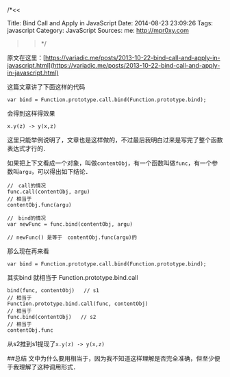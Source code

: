 /*<<

 Title: Bind Call and Apply in JavaScript
 Date: 2014-08-23 23:09:26
 Tags: javascript
 Category: JavaScript
 Sources:
   me: http://mpr0xy.com
>>*/

原文在这里：[https://variadic.me/posts/2013-10-22-bind-call-and-apply-in-javascript.html](https://variadic.me/posts/2013-10-22-bind-call-and-apply-in-javascript.html)

这篇文章讲了下面这样的代码
```
var bind = Function.prototype.call.bind(Function.prototype.bind);
```

会得到这样得效果
```
x.y(z) -> y(x,z)
```

这里只能举例说明了，文章也是这样做的，不过最后我明白过来是写完了整个函数表达式才行的．

如果把上下文看成一个对象，叫做```contentObj```，有一个函数叫做```func```，有一个参数叫```argu```，可以得出如下结论．

```
//　call的情况
func.call(contentObj, argu)
// 相当于
contentObj.func(argu)

//　bind的情况
var newFunc = func.bind(contentObj, argu)

// newFunc() 是等于　contentObj.func(argu)的
```


那么现在再来看
```
var bind = Function.prototype.call.bind(Function.prototype.bind);
```

其实bind 就相当于 Function.prototype.bind.call

```
bind(func, contentObj)   // s1
// 相当于
Function.prototype.bind.call(func, contentObj)
// 相当于
func.bind(contentObj)   // s2
// 相当于
contentObj.func
```

从s2推到s1提现了```x.y(z) -> y(x,z)```

##总结
文中为什么要用相当于，因为我不知道这样理解是否完全准确，但至少便于我理解了这种调用形式．